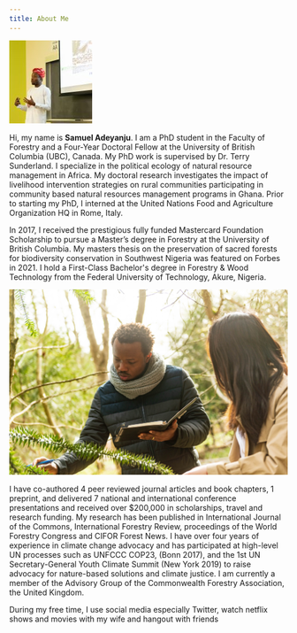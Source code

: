```yaml
---
title: About Me
---
```


![Samuel](images/samuel3.jpeg)

Hi, my name is **Samuel Adeyanju**. I am a PhD student in the Faculty of  Forestry and a Four-Year Doctoral Fellow at the University of British Columbia (UBC), Canada. My PhD work is supervised by Dr. Terry Sunderland. I specialize in the political ecology of natural resource management in Africa. My doctoral research investigates the impact of livelihood intervention strategies on rural communities participating in community based natural resources management programs in Ghana. Prior to starting my PhD, I interned at the United Nations Food and Agriculture Organization HQ in Rome, Italy.


In 2017, I received the prestigious fully funded Mastercard Foundation Scholarship to pursue a Master’s degree in Forestry at the University of British Columbia. My masters thesis on the preservation of sacred forests for biodiversity conservation in Southwest Nigeria was featured on Forbes in 2021. I hold a First-Class Bachelor's degree in Forestry & Wood Technology from the Federal University of Technology, Akure, Nigeria.

![Samuel](images/samuel1.jpg)

I have co-authored 4 peer reviewed journal articles and book chapters, 1 preprint, and delivered 7 national and international conference presentations and received over $200,000 in scholarships, travel and research funding. My research has been published in International Journal of the Commons, International Forestry Review, proceedings of the World Forestry Congress and CIFOR Forest News. I have over four years of experience in climate change advocacy and has participated at high-level UN processes such as UNFCCC COP23, (Bonn 2017), and the 1st UN Secretary-General Youth Climate Summit (New York 2019) to raise advocacy for nature-based solutions and climate justice. I am currently a member of the Advisory Group of the Commonwealth Forestry Association, the United Kingdom.

During my free time, I use social media especially Twitter, watch netflix shows and movies with my wife and hangout with friends
